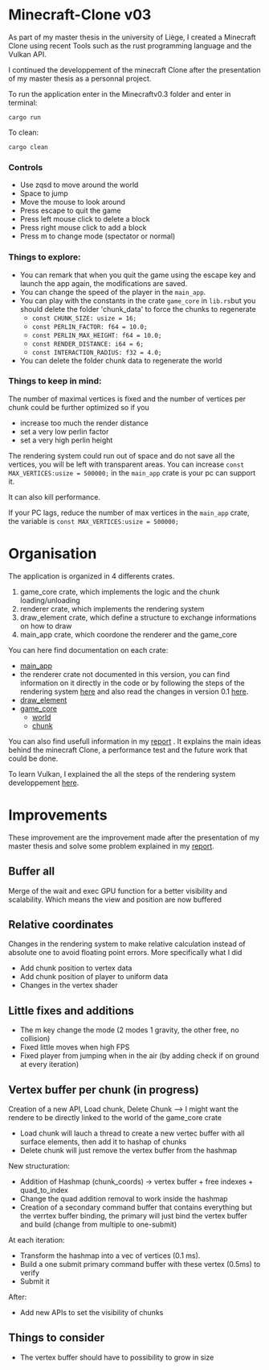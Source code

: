 # Minecraft-Clone v03
As part of my master thesis in the university of Liège, I created a Minecraft Clone using recent Tools such as 
the rust programming language and the Vulkan API.

I continued the developpement of the minecraft Clone after the presentation of my master thesis as a personnal project.

To run the application enter in the Minecraftv0.3 folder and enter in terminal:
```
cargo run
```
To clean:
```
cargo clean
```

### Controls
* Use zqsd to move around the world
* Space to jump
* Move the mouse to look around
* Press escape to quit the game
* Press left mouse click to delete a block
* Press right mouse click to add a block
* Press m to change mode (spectator or normal)

### Things to explore:
- You can remark that when you quit the game using the escape key and launch the app again, the modifications are saved.
- You can change the speed of the player in the `main_app`.
- You can play with the constants in the crate `game_core` in `lib.rs`but you should delete the folder 'chunk_data' to force the chunks to regenerate
  - `const CHUNK_SIZE: usize = 16;`
  - `const PERLIN_FACTOR: f64 = 10.0;`
  - `const PERLIN_MAX_HEIGHT: f64 = 10.0;`
  - `const RENDER_DISTANCE: i64 = 6;`
  - `const INTERACTION_RADIUS: f32 = 4.0;`
- You can delete the folder chunk data to regenerate the world

### Things to keep in mind:

The number of maximal vertices is fixed and the number of vertices per chunk could be further optimized so if you 
* increase too much the render distance 
* set a very low perlin factor
* set a very high perlin height

The rendering system could run out of space and do not save all the vertices, you will be left with transparent areas. You can increase `const MAX_VERTICES:usize = 500000;` in the `main_app` crate is your pc can support it.

It can also kill performance.

If your PC lags, reduce the number of max vertices in the `main_app` crate, the variable is `const MAX_VERTICES:usize = 500000;`

# Organisation
The application is organized in 4 differents crates.

1. game_core crate, which implements the logic and the chunk loading/unloading
2. renderer crate, which implements the rendering system
3. draw_element crate, which define a structure to exchange informations on how to draw
4. main_app crate, which coordone the renderer and the game_core

You can here find documentation on each crate:
- [main_app](https://github.com/Longferret/Minecraft-Clone/blob/main/docs/main.md)
- the renderer crate not documented in this version, you can find information on it directly in the code or by following the steps of the rendering system [here](https://github.com/Longferret/Minecraft-Clone/blob/main/Vulkan-Intro/readme.md) and also read the changes in version 0.1 [here](https://github.com/Longferret/Minecraft-Clone/blob/main/Minecraft-v0.1/readme.md).
- [draw_element](https://github.com/Longferret/Minecraft-Clone/blob/main/Minecraft-v0.3/docs/draw_element/draw_element.md)
- [game_core](https://github.com/Longferret/Minecraft-Clone/blob/main/Minecraft-v0.3/docs/game_core/game_core.md)
  - [world](https://github.com/Longferret/Minecraft-Clone/blob/main/Minecraft-v0.3/docs/game_core/world.md)
  - [chunk](https://github.com/Longferret/Minecraft-Clone/blob/main/Minecraft-v0.3/docs/game_core/chunk.md)

You can also find usefull information in my [report](https://github.com/Longferret/Minecraft-Clone/blob/main/report.pdf)
. It explains the main ideas behind the minecraft Clone, a performance test and the future work that could be done.

To learn Vulkan, I explained the all the steps of the rendering system developpement [here](https://github.com/Longferret/Minecraft-Clone/blob/main/Vulkan-Intro/readme.md).



# Improvements
These improvement are the improvement made after the presentation of my master thesis and solve some problem explained in my [report](https://github.com/Longferret/Minecraft-Clone/blob/main/report.pdf).

## Buffer all
Merge of the wait and exec GPU function for a better visibility and scalability. Which means the view and position are now buffered

## Relative coordinates
Changes in the rendering system to make relative calculation instead of absolute one to avoid floating point errors.
More specifically what I did 
* Add chunk position to vertex data
* Add chunk position of player to uniform data
* Changes in the vertex shader

## Little fixes and additions
* The m key change the mode (2 modes 1 gravity, the other free, no collision)
* Fixed little moves when high FPS
* Fixed player from jumping when in the air (by adding check if on ground at every iteration)

## Vertex buffer per chunk (in progress)
Creation of a new API, Load chunk, Delete Chunk --> I might want the rendere to be directly linked to the world of the game_core crate
* Load chunk will lauch a thread to create a new vertec buffer with all surface elements, then add it to hashap of chunks
* Delete chunk will just remove the vertex buffer from the hashmap

New structuration:
* Addition of Hashmap (chunk_coords) -> vertex buffer + free indexes + quad_to_index
* Change the quad addition removal to work inside the hashmap
* Creation of a secondary command buffer that contains everything but the verrtex buffer binding, the primary will just bind the vertex buffer and build (change from multiple to one-submit)

At each iteration:
* Transform the hashmap into a vec of vertices (0.1 ms).
* Build a one submit primary command buffer with these vertex (0.5ms) to verify
* Submit it

After:
* Add new APIs to set the visibility of chunks



## Things to consider
* The vertex buffer should have to possibility to grow in size 
